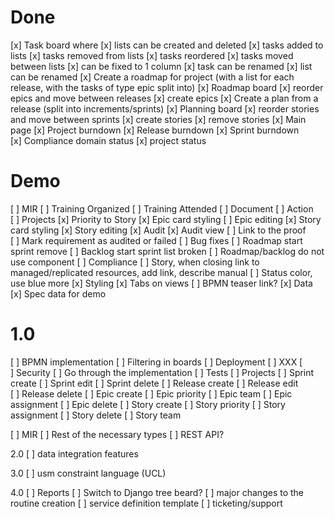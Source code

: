 # Done
[x] Task board where 
    [x] lists can be created and deleted
    [x] tasks added to lists
    [x] tasks removed from lists
    [x] tasks reordered
    [x] tasks moved between lists
    [x] can be fixed to 1 column
    [x] task can be renamed
    [x] list can be renamed
[x] Create a roadmap for project (with a list for each release, with the tasks of type epic split into)
[x] Roadmap board
    [x] reorder epics and move between releases
    [x] create epics
[x] Create a plan from a release (split into increments/sprints)
[x] Planning board
    [x] reorder stories and move between sprints
    [x] create stories
    [x] remove stories
[x] Main page
    [x] Project burndown
    [x] Release burndown
    [x] Sprint burndown
    [x] Compliance domain status
    [x] project status

# Demo
[ ] MIR
    [ ] Training Organized
    [ ] Training Attended
    [ ] Document
    [ ] Action
[ ] Projects
    [x] Priority to Story
    [x] Epic card styling
    [ ] Epic editing
    [x] Story card styling
    [x] Story editing
[x] Audit
    [x] Audit view
    [ ] Link to the proof
    [ ] Mark requirement as audited or failed
[ ] Bug fixes
    [ ] Roadmap start sprint remove
    [ ] Backlog start sprint list broken
    [ ] Roadmap/backlog do not use component
[ ] Compliance
    [ ] Story, when closing link to managed/replicated resources, add link, describe manual
    [ ] Status color, use blue more
[x] Styling
    [x] Tabs on views
[ ] BPMN teaser link?
[x] Data
    [x] Spec data for demo

# 1.0
[ ] BPMN implementation
[ ] Filtering in boards
[ ] Deployment
    [ ] XXX
[ ] Security
    [ ] Go through the implementation
    [ ] Tests
[ ] Projects
    [ ] Sprint create
    [ ] Sprint edit
    [ ] Sprint delete
    [ ] Release create
    [ ] Release edit
    [ ] Release delete
    [ ] Epic create
    [ ] Epic priority
    [ ] Epic team
    [ ] Epic assignment
    [ ] Epic delete
    [ ] Story create
    [ ] Story priority
    [ ] Story assignment
    [ ] Story delete
    [ ] Story team

[ ] MIR
    [ ] Rest of the necessary types
[ ] REST API?

2.0
[ ] data integration features

3.0
[ ] usm constraint language (UCL)

4.0
[ ] Reports
[ ] Switch to Django tree beard?
[ ] major changes to the routine creation
[ ] service definition template
[ ] ticketing/support
